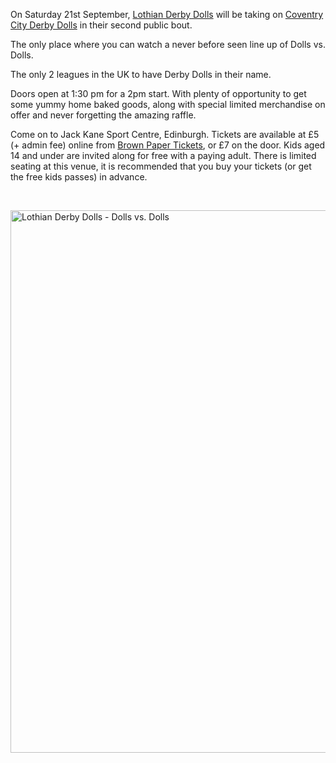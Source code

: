 <html><body><p>On Saturday 21st September, <a title="Lothian Derby Dolls" href="https://www.facebook.com/lothianderby" target="_blank">Lothian Derby Dolls</a> will be taking on <a href="https://www.facebook.com/CoventryCityDerbyDolls" target="_blank">Coventry City Derby Dolls</a> in their second public bout.

The only place where you can watch a never before seen line up of Dolls vs. Dolls.

The only 2 leagues in the UK to have Derby Dolls in their name.

Doors open at 1:30 pm for a 2pm start. With plenty of opportunity to get some yummy home baked goods, along with special limited merchandise on offer and never forgetting the amazing raffle.

Come on to Jack Kane Sport Centre, Edinburgh. Tickets are available at £5 (+ admin fee) online from <a title="Buy tickets from Brown Paper Tickets" href="http://lothianderbydolls.brownpapertickets.com" target="_blank">Brown Paper Tickets</a>, or £7 on the door. Kids aged 14 and under are invited along for free with a paying adult. There is limited seating at this venue, it is recommended that you buy your tickets (or get the free kids passes) in advance.

 

<a href="http://scottishrollerderbyblog.com/2013/09/boutno2_small.png"><img class="size-large wp-image-2905 aligncenter" alt="Lothian Derby Dolls - Dolls vs. Dolls" src="http://scottishrollerderbyblog.com/2013/09/boutno2_small.png?w=614" width="614" height="868"></a></p></body></html>
